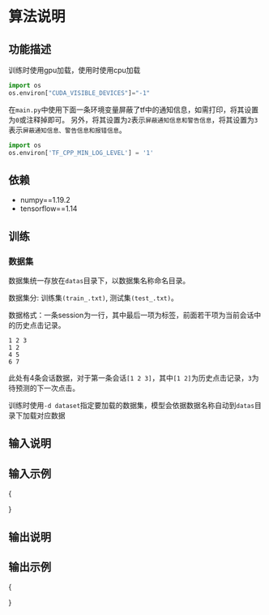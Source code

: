 # 算法说明

## 功能描述

训练时使用gpu加载，使用时使用cpu加载
```python
import os
os.environ["CUDA_VISIBLE_DEVICES"]="-1"
```

在`main.py`中使用下面一条环境变量屏蔽了tf中的通知信息，如需打印，将其设置为`0`或注释掉即可。
另外，将其设置为`2`表示`屏蔽通知信息和警告信息`，将其设置为`3`表示`屏蔽通知信息、警告信息和报错信息`。
```python
import os
os.environ['TF_CPP_MIN_LOG_LEVEL'] = '1'
```

## 依赖

* numpy==1.19.2
* tensorflow==1.14

## 训练

### 数据集

数据集统一存放在`datas`目录下，以数据集名称命名目录。

数据集分: 训练集`(train_.txt)`, 测试集`(test_.txt)`。

数据格式：一条session为一行，其中最后一项为标签，前面若干项为当前会话中的历史点击记录。
```text
1 2 3
1 2
4 5
6 7
```
此处有4条会话数据，对于第一条会话`[1 2 3]`，其中`[1 2]`为历史点击记录，`3`为待预测的下一次点击。

训练时使用`-d dataset`指定要加载的数据集，模型会依据数据名称自动到`datas`目录下加载对应数据

## 输入说明


## 输入示例
{
    
}

## 输出说明


## 输出示例
{
    
}




